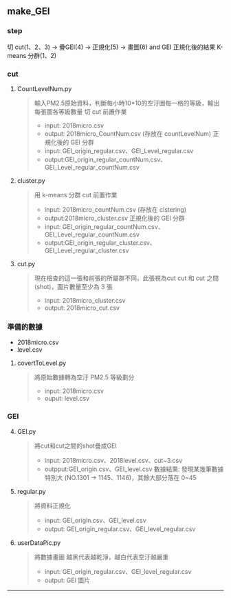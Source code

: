 ## make_GEI
### step
切 cut(1、2、3) -> 疊GEI(4) -> 正規化(5) -> 畫圖(6) and GEI 正規化後的結果 K-means 分群(1、2)
### cut
1. CountLevelNum.py
    > 輸入PM2.5原始資料，判斷每小時10*10的空汙圖每一格的等級，輸出每張圖各等級數量
    > 切 cut 前置作業
    >   - input: 2018micro.csv
    >   - output: 2018micro_CountNum.csv (存放在 countLevelNum)
    > 正規化後的 GEI 分群
    >   - input: GEI_origin_regular.csv、GEI_Level_regular.csv
    >   - output:GEI_origin_regular_countNum.csv、GEI_Level_regular_countNum.csv

2. cluster.py
    > 用 k-means 分群
    > cut 前置作業
    >   - input: 2018micro_countNum.csv (存放在 clstering)
    >   - output:2018micro_cluster.csv
    > 正規化後的 GEI 分群
    >   - input: GEI_origin_regular_countNum.csv、GEI_Level_regular_countNum.csv
    >   - output:GEI_origin_regular_cluster.csv、GEI_Level_regular_cluster.csv

3. cut.py
    > 現在檢查的這一張和前張的所屬群不同，此張視為cut
    > cut 和 cut 之間 (shot)，圖片數量至少為 3 張
    > - input: 2018micro_cluster.csv
    > - output: 2018micro_cut.csv
### 準備的數據
-  2018micro.csv
-  level.csv
1. covertToLevel.py
    > 將原始數據轉為空汙 PM2.5 等級劃分
    > - input: 2018micro.csv
    > - ouput: level.csv
### GEI
4. GEI.py
    > 將cut和cut之間的shot疊成GEI
    > - input: 2018micro.csv、2018level.csv、cut~3.csv
    > - outpput:GEI_origin.csv、GEI_level.csv
    > 數據結果: 發現某幾筆數據特別大 (NO.1301 -> 1145、1146)，其餘大部分落在 0~45

5. regular.py
    > 將資料正規化
    > - input: GEI_origin.csv、GEI_level.csv
    > - output: GEI_origin_regular.csv、GEI_level_regular.csv

6. userDataPic.py
    > 將數據畫圖
    > 越黑代表越乾淨，越白代表空汙越嚴重
    > - input: GEI_origin_regular.csv、GEI_level_regular.csv
    > - output: GEI 圖片
---
